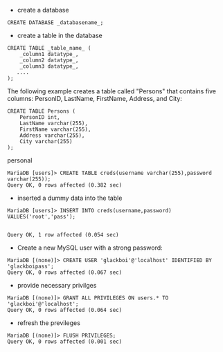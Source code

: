 - create a database
```
CREATE DATABASE _databasename_;
```


- create a table in the database
```
CREATE TABLE _table_name_ (  
    _column1 datatype_,  
    _column2 datatype_,  
    _column3 datatype_,  
   ....  
);
```


The following example creates a table called "Persons" that contains five columns: PersonID, LastName, FirstName, Address, and City:

```mysql
CREATE TABLE Persons (  
    PersonID int,  
    LastName varchar(255),  
    FirstName varchar(255),  
    Address varchar(255),  
    City varchar(255)  
);

```


personal
```mysql
MariaDB [users]> CREATE TABLE creds(username varchar(255),password varchar(255));
Query OK, 0 rows affected (0.382 sec)
```

- inserted a dummy data into the table

```mysql
MariaDB [users]> INSERT INTO creds(username,password) VALUES('root','pass');


Query OK, 1 row affected (0.054 sec)
```


- Create a new MySQL user with a strong password:

```mysql
MariaDB [(none)]> CREATE USER 'glackboi'@'localhost' IDENTIFIED BY 'glackboipass';
Query OK, 0 rows affected (0.067 sec)
```


- provide necessary privilges
```mysql
MariaDB [(none)]> GRANT ALL PRIVILEGES ON users.* TO 'glackboi'@'localhost';
Query OK, 0 rows affected (0.064 sec)
```

- refresh the previleges
```mysql
MariaDB [(none)]> FLUSH PRIVILEGES;
Query OK, 0 rows affected (0.001 sec)
```